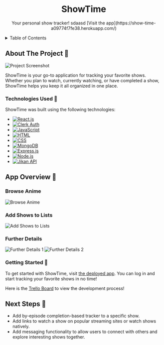 <!-- PROJECT LOGO -->
<div align="center">
  <h1 align="center">ShowTime</h1>
  <p align="center">
    Your personal show tracker! sdaasd [Visit the app](https://show-time-a09774f7fe38.herokuapp.com/)
  </p>
</div>

<!-- TABLE OF CONTENTS -->
<details>
  <summary>Table of Contents</summary>
  <ol>
    <li><a href="#about-the-project">About The Project</a></li>
    <li><a href="#technologies-used">Technologies Used</a></li>
    <li><a href="#app-overview">App Overview</a></li>
    <li><a href="#getting-started">Getting Started</a></li>
    <li><a href="#next-steps">Next Steps</a></li>
  </ol>
</details>

## About The Project 📝

![Project Screenshot](https://i.imgur.com/sIhqpiO.png)

ShowTime is your go-to application for tracking your favorite shows. Whether you plan to watch, currently watching, or have completed a show, ShowTime helps you keep it all organized in one place.

### Technologies Used 🔧

ShowTime was built using the following technologies:

- [![React.js](https://img.shields.io/badge/-React.js-61DAFB?logo=react&logoColor=white&style=for-the-badge)](https://reactjs.org/)
- [![Clerk Auth](https://img.shields.io/badge/-Clerk_Auth-21B573?style=for-the-badge)](https://www.clerk.dev/)
- [![JavaScript](https://img.shields.io/badge/-JavaScript-F7DF1E?logo=javascript&logoColor=black&style=for-the-badge)](https://developer.mozilla.org/en-US/docs/Web/JavaScript)
- [![HTML](https://img.shields.io/badge/-HTML-E34F26?logo=html5&logoColor=white&style=for-the-badge)](https://developer.mozilla.org/en-US/docs/Web/HTML)
- [![CSS](https://img.shields.io/badge/-CSS-1572B6?logo=css3&logoColor=white&style=for-the-badge)](https://developer.mozilla.org/en-US/docs/Web/CSS)
- [![MongoDB](https://img.shields.io/badge/-MongoDB-47A248?logo=mongodb&logoColor=white&style=for-the-badge)](https://www.mongodb.com/)
- [![Express.js](https://img.shields.io/badge/-Express.js-000000?logo=express&logoColor=white&style=for-the-badge)](https://expressjs.com/)
- [![Node.js](https://img.shields.io/badge/-Node.js-339933?logo=node.js&logoColor=white&style=for-the-badge)](https://nodejs.org/)
- [![Jikan API](https://img.shields.io/badge/-Jikan_API-00A495?style=for-the-badge)](https://jikan.moe/)



## App Overview 📱

### Browse Anime
![Browse Anime](https://i.imgur.com/hw0QSfi.png)

### Add Shows to Lists
![Add Shows to Lists](https://i.imgur.com/4soUvft.png)

### Further Details
![Further Details 1](https://i.imgur.com/CFnPVa1.png)
![Further Details 2](https://i.imgur.com/svB8kY5.png)

### Getting Started 🌱

To get started with ShowTime, visit [the deployed app](https://show-time-a09774f7fe38.herokuapp.com/). You can log in and start tracking your favorite shows in no time!

Here is the [Trello Board](https://trello.com/b/e8SpOaI8/show-tracker) to view the development process!

## Next Steps 🚀

- Add by-episode completion-based tracker to a specific show.
- Add links to watch a show on popular streaming sites or watch shows natively.
- Add messaging functionality to allow users to connect with others and explore interesting shows together.
